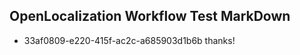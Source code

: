 ## OpenLocalization Workflow Test MarkDown
* 33af0809-e220-415f-ac2c-a685903d1b6b thanks!

<!--HONumber=Aug16_HO3-->


